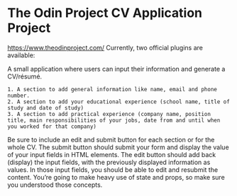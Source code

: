# The Odin Project CV Application Project

https://www.theodinproject.com/
Currently, two official plugins are available:

A small application where users can input their information and generate a CV/résumé.

    1. A section to add general information like name, email and phone number.
    2. A section to add your educational experience (school name, title of study and date of study)
    3. A section to add practical experience (company name, position title, main responsibilities of your jobs, date from and until when you worked for that company)

Be sure to include an edit and submit button for each section or for the whole CV. The submit button should submit your form and display the value of your input fields in HTML elements. The edit button should add back (display) the input fields, with the previously displayed information as values. In those input fields, you should be able to edit and resubmit the content. You’re going to make heavy use of state and props, so make sure you understood those concepts.